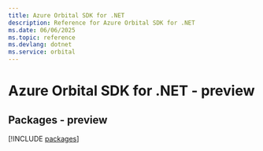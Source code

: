 ```yaml
---
title: Azure Orbital SDK for .NET
description: Reference for Azure Orbital SDK for .NET
ms.date: 06/06/2025
ms.topic: reference
ms.devlang: dotnet
ms.service: orbital
---
```

# Azure Orbital SDK for .NET - preview
## Packages - preview
[!INCLUDE [packages](orbital-index.md)]
